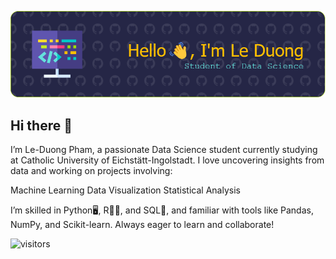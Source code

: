 ![Header](./background1.png)


## Hi there 👋
I’m Le-Duong Pham, a passionate Data Science student currently studying at Catholic University of Eichstätt-Ingolstadt. I love uncovering insights from data and working on projects involving:

Machine Learning
Data Visualization
Statistical Analysis

I’m skilled in Python🖥️, R👨‍💻, and SQL📖, and familiar with tools like Pandas, NumPy, and Scikit-learn. Always eager to learn and collaborate!

![visitors]([https://visitor-badge.glitch.me/badge?page_id=page.id](https://visitor-badge.glitch.me/badge?page_id=jwenjian.visitor-badge)&left_color=green&right_color=red)


<!--
**lephamduong/lephamduong** is a ✨ _special_ ✨ repository because its `README.md` (this file) appears on your GitHub profile.

Here are some ideas to get you started:

- 🔭 I’m currently working on ...
- 🌱 I’m currently learning ...
- 👯 I’m looking to collaborate on ...
- 🤔 I’m looking for help with ...
- 💬 Ask me about ...
- 📫 How to reach me: ...
- 😄 Pronouns: ...
- ⚡ Fun fact: ...
-->

